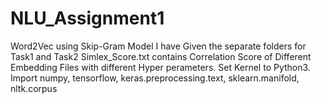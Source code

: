 # NLU_Assignment1
Word2Vec using Skip-Gram Model
I have Given the separate folders for Task1 and Task2
Simlex_Score.txt contains Correlation Score of Different Embedding Files with different Hyper perameters.
Set Kernel to Python3.
Import numpy, tensorflow, keras.preprocessing.text, sklearn.manifold, nltk.corpus
